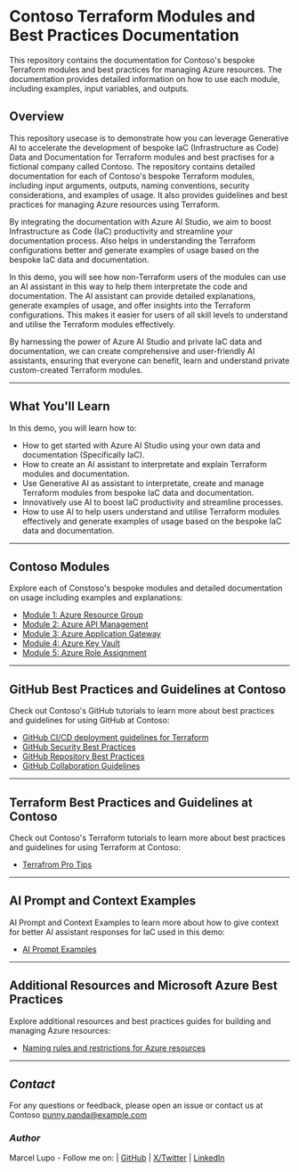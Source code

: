 # Contoso Terraform Modules and Best Practices Documentation

This repository contains the documentation for Contoso's bespoke Terraform modules and best practices for managing Azure resources. The documentation provides detailed information on how to use each module, including examples, input variables, and outputs.

## Overview

This repository usecase is to demonstrate how you can leverage Generative AI to accelerate the development of bespoke IaC (Infrastructure as Code) Data and Documentation for Terraform modules and best practises for a fictional company called Contoso. The repository contains detailed documentation for each of Contoso's bespoke Terraform modules, including input arguments, outputs, naming conventions, security considerations, and examples of usage. It also provides guidelines and best practices for managing Azure resources using Terraform.  

By integrating the documentation with Azure AI Studio, we aim to boost Infrastructure as Code (IaC) productivity and streamline your documentation process. Also helps in understanding the Terraform configurations better and generate examples of usage based on the bespoke IaC data and documentation.  

In this demo, you will see how non-Terraform users of the modules can use an AI assistant in this way to help them interpretate the code and documentation. The AI assistant can provide detailed explanations, generate examples of usage, and offer insights into the Terraform configurations. This makes it easier for users of all skill levels to understand and utilise the Terraform modules effectively.  

By harnessing the power of Azure AI Studio and private IaC data and documentation, we can create comprehensive and user-friendly AI assistants, ensuring that everyone can benefit, learn and understand private custom-created Terraform modules.

---

## What You'll Learn

In this demo, you will learn how to:

- How to get started with Azure AI Studio using your own data and documentation (Specifically IaC).
- How to create an AI assistant to interpretate and explain Terraform modules and documentation.
- Use Generative AI as assistant to interpretate, create and manage Terraform modules from bespoke IaC data and documentation.
- Innovatively use AI to boost IaC productivity and streamline processes.
- How to use AI to help users understand and utilise Terraform modules effectively and generate examples of usage based on the bespoke IaC data and documentation.

---

## Contoso Modules

Explore each of Constoso's bespoke modules and detailed documentation on usage including examples and explanations:

- [Module 1: Azure Resource Group](./modules/azurerm-rg.md)
- [Module 2: Azure API Management](./modules/azurerm-apim.md)
- [Module 3: Azure Application Gateway](./modules/azurerm-appgw.md)
- [Module 4: Azure Key Vault](./modules/azurerm-kv.md)
- [Module 5: Azure Role Assignment](./modules/azurerm-iam.md)

---

## GitHub Best Practices and Guidelines at Contoso

Check out Contoso's GitHub tutorials to learn more about best practices and guidelines for using GitHub at Contoso:

- [GitHub CI/CD deployment guidelines for Terraform](./guidelines/github-cicd-terraform.md)
- [GitHub Security Best Practices](./guidelines/github-security.md)
- [GitHub Repository Best Practices](./guidelines/github-repo.md)
- [GitHub Collaboration Guidelines](./guidelines/github-collaboration.md)

---

## Terraform Best Practices and Guidelines at Contoso

Check out Contoso's Terraform tutorials to learn more about best practices and guidelines for using Terraform at Contoso:

- [Terrafrom Pro Tips](./guidelines/terraform-pro-tips.md)

---

## AI Prompt and Context Examples

AI Prompt and Context Examples to learn more about how to give context for better AI assistant responses for IaC used in this demo:

- [AI Prompt Examples](./guidelines/azure-ai-prompt-context.md)

---

## Additional Resources and Microsoft Azure Best Practices

Explore additional resources and best practices guides for building and managing Azure resources:

- [Naming rules and restrictions for Azure resources](./guidelines/azure-naming-rules-and-restrictions.md)

---

## _Contact_

For any questions or feedback, please open an issue or contact us at Contoso [punny.panda@example.com](mailto:punny.panda@example.com)

### _Author_

Marcel Lupo - Follow me on: | [GitHub](https://github.com/Pwd9000-ML) | [X/Twitter](https://x.com/pwd9000) | [LinkedIn](https://www.linkedin.com/in/marcel-l-61b0a96b/)

